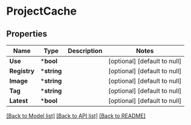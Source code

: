 # ProjectCache

## Properties
Name | Type | Description | Notes
------------ | ------------- | ------------- | -------------
**Use** | ***bool** |  | [optional] [default to null]
**Registry** | ***string** |  | [optional] [default to null]
**Image** | ***string** |  | [optional] [default to null]
**Tag** | ***string** |  | [optional] [default to null]
**Latest** | ***bool** |  | [optional] [default to null]

[[Back to Model list]](../README.md#documentation-for-models) [[Back to API list]](../README.md#documentation-for-api-endpoints) [[Back to README]](../README.md)


